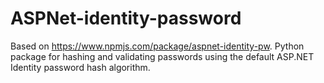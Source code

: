 # ASPNet-identity-password
Based on https://www.npmjs.com/package/aspnet-identity-pw. Python package for hashing and validating passwords using the default ASP.NET Identity password hash algorithm.
